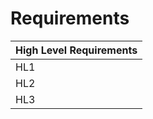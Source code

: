 # Requirements


<!-- Tables -->
| High Level Requirements |
| ---------------------- |
| HL1 | Store Data inserted |
| HL2 | Options for Different operations |
| HL3 | Calculate the Different operations |
